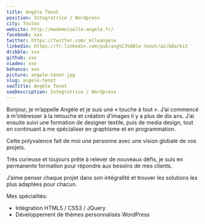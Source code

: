 ```yaml
---
title: Angèle Tenot
position: Integratrice / Wordpress
city: Toulon
website: http://mademoiselle-angele.fr/
facebook: xxx
twitter: https://twitter.com/_mlleangele
linkedin: https://fr.linkedin.com/pub/ang%C3%A8le-tenot/a2/b8a/b13
dribble: xxx
github: xxx
viadeo: xxx
behance: xxx
picture: angele-tenot.jpg
slug: angele-tenot
seoTitle: Angèle Tenot
seoDescription: Integratrice / Wordpress
---
```


Bonjour, je m’appelle Angèle et je suis une « touche à tout ». J’ai commencé à m’intéresser à la retouche et création d’images il y a plus de dix ans. J’ai ensuite suivi une formation de designer textile, puis de media design, tout en continuant à me spécialiser en graphisme et en programmation.

Cette polyvalence fait de moi une personne avec une vision globale de vos projets.

Très curieuse et toujours prête à relever de nouveaux défis, je suis en permanente formation pour répondre aux besoins de mes clients.

J’aime penser chaque projet dans son intégralité et trouver les solutions les plus adaptées pour chacun.

Mes spécialités:

* Intégration HTML5 / CSS3 / JQuery
* Développement de thèmes personnalisés WordPress
